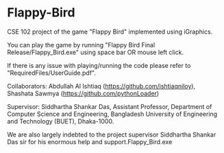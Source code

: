 # Flappy-Bird
CSE 102 project of the game "Flappy Bird" implemented using iGraphics.  

You can play the game by running "Flappy Bird Final Release/Flappy_Bird.exe" using space bar OR mouse left click.  

If there is any issue with playing/running the code please refer to "RequiredFiles/UserGuide.pdf".   

Collaborators: Abdullah Al Ishtiaq (https://github.com/ishtiaqniloy), Shashata Sawmya (https://github.com/pythonLoader)  

Supervisor: Siddhartha Shankar Das, Assistant Professor, Department of Computer Science and Engineering, Bangladesh University of Engineering and Technology (BUET), Dhaka-1000. 

We are also largely indebted to the project supervisor Siddhartha Shankar Das sir for his enormous help and support.Flappy_Bird.exe

